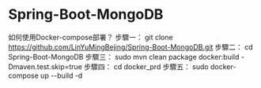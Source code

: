 # Spring-Boot-MongoDB
如何使用Docker-compose部署？
步驟一： git clone https://github.com/LinYuMingBejing/Spring-Boot-MongoDB.git
步驟二： cd Spring-Boot-MongoDB
步驟三： sudo mvn clean package docker:build -Dmaven.test.skip=true
步驟四： cd docker_prd
步驟五： sudo docker-compose up --build -d
